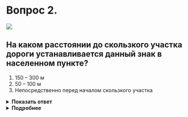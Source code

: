 # Вопрос 2.

![](https://s.drom.ru/i24227/pdd/tickets/2016/1542609014.jpg)

## На каком расстоянии до скользкого участка дороги устанавливается данный знак в населенном пункте?

1. 150 – 300 м
2. 50 – 100 м
3. Непосредственно перед началом скользкого участка

<details>
<summary><b>Показать ответ</b></summary>
Правильный ответ: 2
</details>
<details>
<summary><b>Подробнее</b></summary>
В населённом пункте большинство предупреждающих знаков устанавливается на расстоянии 50-100 м до опасного участка. На таком расстоянии устанавливается и знак 1.15 «Скользкая дорога».
(«Дорожные знаки»)
</details>